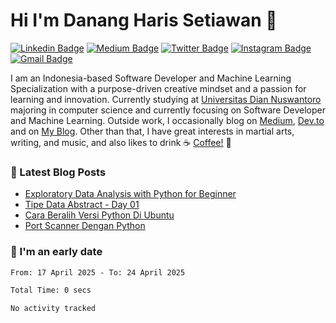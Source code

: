 # Hi I'm Danang Haris Setiawan 👋

[![Linkedin Badge](https://img.shields.io/badge/Mr.haris-blue?style=for-the-badge&logo=Linkedin&logoColor=white&link=https://www.linkedin.com/in/danang-haris-setiawan-darisset/)](https://www.linkedin.com/in/danangharis/)
[![Medium Badge](https://img.shields.io/badge/@danangharis-000000?style=for-the-badge&labelColor=000000&logo=Medium&link=https://medium.com/@mr.danangharissetiawan)](https://medium.com/@mr.danangharissetiawan)
[![Twitter Badge](https://img.shields.io/badge/@danangharisset1-1ca0f1?style=for-the-badge&labelColor=1ca0f1&logo=twitter&logoColor=white&link=https://twitter.com/Danangharisset1)](https://twitter.com/Danangharisset1)
[![Instagram Badge](https://img.shields.io/badge/@mr.danang_haris-purple?style=for-the-badge&logo=instagram&logoColor=white&link=https://www.instagram.com/mr.danang_haris/)](https://www.instagram.com/mr.danang_haris/)
[![Gmail Badge](https://img.shields.io/badge/-mr.danangharissetiawan-c14438?style=for-the-badge&logo=Gmail&logoColor=white&link=mailto:mr.danangharissetiawan@gmail.com)](mailto:mr.danangharissetiawan@gmail.com)


I am an Indonesia-based Software Developer and Machine Learning Specialization with a purpose-driven creative mindset and a passion for learning and innovation.
Currently studying at [Universitas Dian Nuswantoro](https://dinus.ac.id/) majoring in computer science and currently focusing on Software Developer and Machine Learning.
Outside work, I occasionally blog on [Medium](https://medium.com/@mr.danangharissetiawan), [Dev.to](https://dev.to/danangharissetiawan) and on [My Blog](https://memories.risset.me).
Other than that, I have great interests in martial arts, writing, and music, and also likes to drink ☕ [Coffee!](https://www.buymeacoffee.com/darisset) 🥰


<!-- <img align="right" src="https://media.giphy.com/media/BFDYVDaCi4X5oupjWP/giphy.gif"> -->

<!-- <div style="width:100%;height:0;padding-bottom:56%;position:relative;"><iframe src="https://giphy.com/embed/ZapH43gBVQWNCTbuc6" width="100%" height="100%" style="position:absolute" frameBorder="0" class="giphy-embed" allowFullScreen></iframe></div><p><a href="https://giphy.com/gifs/ZapH43gBVQWNCTbuc6">via GIPHY</a></p> -->

### 📕 Latest Blog Posts
<!-- BLOG-POST-LIST:START -->
- [Exploratory Data Analysis with Python for Beginner](https://dev.to/danangharissetiawan/exploratory-data-analysis-with-python-for-beginner-13kf)
- [Tipe Data Abstract - Day 01](https://dev.to/danangharissetiawan/tipe-data-abstract-day-01-4lcd)
- [Cara Beralih Versi Python Di Ubuntu](https://dev.to/danangharissetiawan/cara-beralih-versi-python-di-ubuntu-4h8)
- [Port Scanner Dengan Python](https://dev.to/danangharissetiawan/port-scanner-dengan-python-40o0)
<!-- BLOG-POST-LIST:END -->

### 📅 I'm an early date

<!--START_SECTION:waka-->

```txt
From: 17 April 2025 - To: 24 April 2025

Total Time: 0 secs

No activity tracked
```

<!--END_SECTION:waka-->


[website]: https://risset.me
[twitter]: https://twitter.com/Danangharisset1
[instagram]: https://www.instagram.com/mr.danang_haris
[linkedin]: https://www.linkedin.com/in/danangharis
[webdevplaylist]: https://github.com/danangharissetiawan/danangharissetiawan
